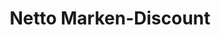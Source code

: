 ---
title: "Netto Marken-Discount"
url: /goettingen/netto-marken-discount-koenigsallee/
shop: Supermarkt
---